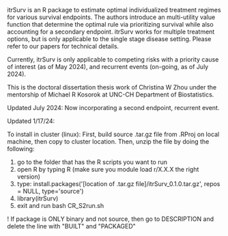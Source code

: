 itrSurv is an R package to estimate optimal individualized treatment regimes for various survival endpoints. The authors introduce an multi-utility value function that determine the optimal rule via prioritizing survival while also accounting for a secondary endpoint.
itrSurv works for multiple treatment options, but is only applicable to the single stage disease setting. Please refer to our papers for technical details.

Currently, itrSurv is only applicable to competing risks with a priority cause of interest (as of May 2024), and recurrent events (on-going, as of July 2024).

This is the doctoral dissertation thesis work of Christina W Zhou under the mentorship of Michael R Kosorok at UNC-CH Department of Biostatistics.




Updated July 2024:
Now incorporating a second endpoint, recurrent event.

Updated 1/17/24:

To install in cluster (linux):
First, build source .tar.gz file from .RProj on local machine, then copy to cluster location. Then, unzip the file by doing the following:
1) go to the folder that has the R scripts you want to run
2) open R by typing R (make sure you module load r/X.X.X the right version)
3) type: install.packages('[location of .tar.gz file]/itrSurv_0.1.0.tar.gz', repos = NULL, type='source')
4) library(itrSurv)
5) exit and run bash CR_S2run.sh

! If package is ONLY binary and not source, then go to DESCRIPTION and delete the line with "BUILT" and "PACKAGED"
